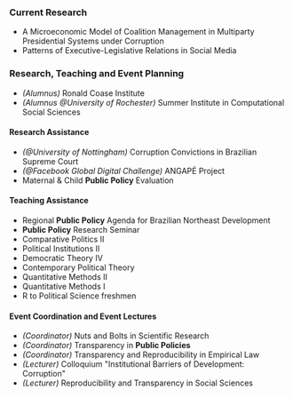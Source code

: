 ### Current Research

- A Microeconomic Model of Coalition Management in Multiparty Presidential Systems under Corruption
- Patterns of Executive-Legislative Relations in Social Media

### Research, Teaching and Event Planning

- *(Alumnus)* Ronald Coase Institute
- *(Alumnus @University of Rochester)* Summer Institute in Computational Social Sciences

#### Research Assistance

- *(@University of Nottingham)* Corruption Convictions in Brazilian Supreme Court
- *(@Facebook Global Digital Challenge)* ANGAPÉ Project
- Maternal & Child **Public Policy** Evaluation

#### Teaching Assistance

- Regional **Public Policy** Agenda for Brazilian Northeast Development
- **Public Policy** Research Seminar
- Comparative Politics II
- Political Institutions II
- Democratic Theory IV
- Contemporary Political Theory
- Quantitative Methods II
- Quantitative Methods I
- R to Political Science freshmen

#### Event Coordination and Event Lectures

- *(Coordinator)* Nuts and Bolts in Scientific Research
- *(Coordinator)* Transparency in **Public Policies**
- *(Coordinator)* Transparency and Reproducibility in Empirical Law
- *(Lecturer)* Colloquium "Institutional Barriers of Development: Corruption"
- *(Lecturer)* Reproducibility and Transparency in Social Sciences
